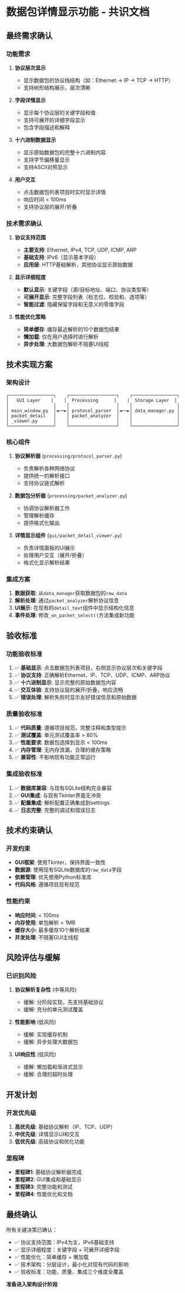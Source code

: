 # 数据包详情显示功能 - 共识文档

## 最终需求确认

### 功能需求
1. **协议层次显示**
   - 显示数据包的协议栈结构（如：Ethernet -> IP -> TCP -> HTTP）
   - 支持树形结构展示，层次清晰

2. **字段详情显示**
   - 显示每个协议层的关键字段和值
   - 支持可展开的详细字段显示
   - 包含字段描述和解释

3. **十六进制数据显示**
   - 显示原始数据包的完整十六进制内容
   - 支持字节偏移量显示
   - 支持ASCII对照显示

4. **用户交互**
   - 点击数据包列表项目时实时显示详情
   - 响应时间 < 100ms
   - 支持协议层的展开/折叠

### 技术需求确认
1. **协议支持范围**
   - **主要支持**: Ethernet, IPv4, TCP, UDP, ICMP, ARP
   - **基础支持**: IPv6（显示基本字段）
   - **应用层**: HTTP基础解析，其他协议显示原始数据

2. **显示详细程度**
   - **默认显示**: 关键字段（源/目标地址、端口、协议类型等）
   - **可展开显示**: 完整字段列表（标志位、校验和、选项等）
   - **智能过滤**: 隐藏保留字段和无意义的零值字段

3. **性能优化策略**
   - **简单缓存**: 缓存最近解析的10个数据包结果
   - **懒加载**: 仅在用户选择时进行解析
   - **异步处理**: 大数据包解析不阻塞UI线程

## 技术实现方案

### 架构设计
```
┌─────────────────┐    ┌──────────────────┐    ┌─────────────────┐
│   GUI Layer    │    │  Processing      │    │  Storage Layer  │
│                 │    │                  │    │                 │
│ main_window.py  │◄──►│ protocol_parser  │◄──►│ data_manager.py │
│ packet_detail   │    │ packet_analyzer  │    │                 │
│ _viewer.py      │    │                  │    │                 │
└─────────────────┘    └──────────────────┘    └─────────────────┘
```

### 核心组件
1. **协议解析器** (`processing/protocol_parser.py`)
   - 负责解析各种网络协议
   - 提供统一的解析接口
   - 支持协议链式解析

2. **数据包分析器** (`processing/packet_analyzer.py`)
   - 协调协议解析器工作
   - 管理解析缓存
   - 提供格式化输出

3. **详情显示组件** (`gui/packet_detail_viewer.py`)
   - 负责详情面板的UI展示
   - 处理用户交互（展开/折叠）
   - 格式化显示解析结果

### 集成方案
1. **数据获取**: 从`data_manager`获取数据包的`raw_data`
2. **解析处理**: 通过`packet_analyzer`解析协议信息
3. **UI展示**: 在现有的`detail_text`组件中显示结构化信息
4. **事件处理**: 修改`_on_packet_select()`方法集成新功能

## 验收标准

### 功能验收标准
1. ✅ **基础显示**: 点击数据包列表项目，右侧显示协议层次和关键字段
2. ✅ **协议支持**: 正确解析Ethernet、IP、TCP、UDP、ICMP、ARP协议
3. ✅ **十六进制显示**: 显示完整的原始数据包内容
4. ✅ **交互体验**: 支持协议层的展开/折叠，响应流畅
5. ✅ **错误处理**: 解析失败时显示友好错误信息和原始数据

### 质量验收标准
1. ✅ **代码质量**: 遵循项目规范，完整注释和类型提示
2. ✅ **测试覆盖**: 单元测试覆盖率 > 80%
3. ✅ **性能要求**: 数据包选择到显示 < 100ms
4. ✅ **内存管理**: 无内存泄漏，合理的缓存策略
5. ✅ **兼容性**: 不影响现有功能正常运行

### 集成验收标准
1. ✅ **数据库兼容**: 与现有SQLite结构完全兼容
2. ✅ **GUI集成**: 与现有Tkinter界面无冲突
3. ✅ **配置集成**: 解析配置正确集成到settings
4. ✅ **日志完整**: 完整的调试和错误日志

## 技术约束确认

### 开发约束
- **GUI框架**: 使用Tkinter，保持界面一致性
- **数据源**: 使用现有SQLite数据库的`raw_data`字段
- **依赖管理**: 优先使用Python标准库
- **代码风格**: 遵循项目现有规范

### 性能约束
- **响应时间**: < 100ms
- **内存使用**: 单包解析 < 1MB
- **缓存大小**: 最多缓存10个解析结果
- **并发处理**: 不阻塞GUI主线程

## 风险评估与缓解

### 已识别风险
1. **协议解析复杂性** (中等风险)
   - 缓解: 分阶段实现，先支持基础协议
   - 缓解: 充分的单元测试覆盖

2. **性能影响** (低风险)
   - 缓解: 实现缓存机制
   - 缓解: 异步处理大数据包

3. **UI响应性** (低风险)
   - 缓解: 懒加载和渐进式显示
   - 缓解: 合理的超时处理

## 开发计划

### 开发优先级
1. **高优先级**: 基础协议解析（IP、TCP、UDP）
2. **中优先级**: 详情显示UI和交互
3. **低优先级**: 高级协议和优化功能

### 里程碑
- **里程碑1**: 基础协议解析器完成
- **里程碑2**: GUI集成和基础显示
- **里程碑3**: 完整功能和测试
- **里程碑4**: 性能优化和文档

## 最终确认

所有关键决策已确认：
- ✅ 协议支持范围：IPv4为主，IPv6基础支持
- ✅ 显示详细程度：关键字段 + 可展开详细字段  
- ✅ 性能优化：简单缓存 + 懒加载
- ✅ 技术架构：分层设计，最小化对现有代码的影响
- ✅ 验收标准：功能、质量、集成三个维度全覆盖

**准备进入架构设计阶段**